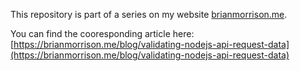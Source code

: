 This repository is part of a series on my website [brianmorrison.me](https://brianmorrison.me).

You can find the cooresponding article here: [https://brianmorrison.me/blog/validating-nodejs-api-request-data](https://brianmorrison.me/blog/validating-nodejs-api-request-data)
